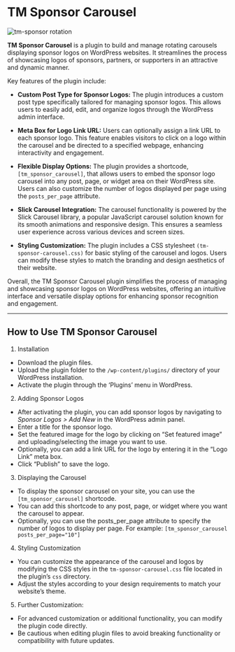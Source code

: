 # TM Sponsor Carousel

![tm-sponsor rotation](https://github.com/heliogoodbye/TM-Sponsor-Carousel/assets/105381685/79b3606a-1122-48ec-abcf-d66cb0531f14)

**TM Sponsor Carousel** is a plugin to build and manage rotating carousels displaying sponsor logos on WordPress websites. It streamlines the process of showcasing logos of sponsors, partners, or supporters in an attractive and dynamic manner.

Key features of the plugin include:

- **Custom Post Type for Sponsor Logos:** The plugin introduces a custom post type specifically tailored for managing sponsor logos. This allows users to easily add, edit, and organize logos through the WordPress admin interface.

- **Meta Box for Logo Link URL:** Users can optionally assign a link URL to each sponsor logo. This feature enables visitors to click on a logo within the carousel and be directed to a specified webpage, enhancing interactivity and engagement.

- **Flexible Display Options:** The plugin provides a shortcode, `[tm_sponsor_carousel]`, that allows users to embed the sponsor logo carousel into any post, page, or widget area on their WordPress site. Users can also customize the number of logos displayed per page using the `posts_per_page` attribute.

- **Slick Carousel Integration:** The carousel functionality is powered by the Slick Carousel library, a popular JavaScript carousel solution known for its smooth animations and responsive design. This ensures a seamless user experience across various devices and screen sizes.

- **Styling Customization:** The plugin includes a CSS stylesheet `(tm-sponsor-carousel.css)` for basic styling of the carousel and logos. Users can modify these styles to match the branding and design aesthetics of their website.

Overall, the TM Sponsor Carousel plugin simplifies the process of managing and showcasing sponsor logos on WordPress websites, offering an intuitive interface and versatile display options for enhancing sponsor recognition and engagement.

---

## How to Use TM Sponsor Carousel

1. Installation
- Download the plugin files.
- Upload the plugin folder to the `/wp-content/plugins/` directory of your WordPress installation.
- Activate the plugin through the ‘Plugins’ menu in WordPress.

2. Adding Sponsor Logos
- After activating the plugin, you can add sponsor logos by navigating to *Sponsor Logos > Add New* in the WordPress admin panel.
- Enter a title for the sponsor logo.
- Set the featured image for the logo by clicking on “Set featured image” and uploading/selecting the image you want to use.
- Optionally, you can add a link URL for the logo by entering it in the “Logo Link” meta box.
- Click “Publish” to save the logo.

3. Displaying the Carousel
- To display the sponsor carousel on your site, you can use the `[tm_sponsor_carousel]` shortcode.
- You can add this shortcode to any post, page, or widget where you want the carousel to appear.
- Optionally, you can use the posts_per_page attribute to specify the number of logos to display per page. For example: `[tm_sponsor_carousel posts_per_page="10"]`

4. Styling Customization
- You can customize the appearance of the carousel and logos by modifying the CSS styles in the `tm-sponsor-carousel.css` file located in the plugin’s `css` directory.
- Adjust the styles according to your design requirements to match your website’s theme.

5. Further Customization:
- For advanced customization or additional functionality, you can modify the plugin code directly.
- Be cautious when editing plugin files to avoid breaking functionality or compatibility with future updates.
